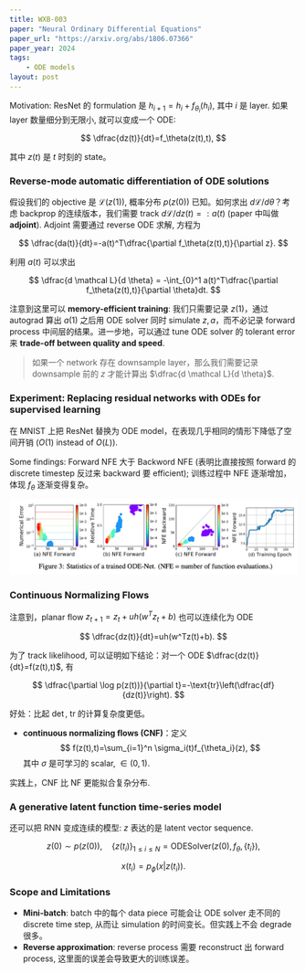 ```yaml
---
title: WXB-003
paper: "Neural Ordinary Differential Equations"
paper_url: "https://arxiv.org/abs/1806.07366" 
paper_year: 2024
tags: 
    - ODE models
layout: post
---
```


Motivation: ResNet 的 formulation 是 $h_{i+1}=h_i+f_{\theta_i}(h_i)$, 其中 $i$ 是 layer. 如果 layer 数量细分到无限小, 就可以变成一个 ODE:

$$
\dfrac{dz(t)}{dt}=f_\theta(z(t),t),
$$

其中 $z(t)$ 是 $t$ 时刻的 state。

### Reverse-mode automatic differentiation of ODE solutions

假设我们的 objective 是 $\mathcal L(z(1))$, 概率分布 $p(z(0))$ 已知。如何求出 $d\mathcal L/d\theta$？考虑 backprop 的连续版本，我们需要 track $d\mathcal L/dz(t)=:a(t)$ (paper 中叫做 **adjoint**). Adjoint 需要通过 reverse ODE 求解, 方程为

$$
\dfrac{da(t)}{dt}=-a(t)^T\dfrac{\partial f_\theta(z(t),t)}{\partial z}.
$$

利用 $a(t)$ 可以求出

$$
\dfrac{d \mathcal L}{d \theta} = -\int_{0}^1 a(t)^T\dfrac{\partial f_\theta(z(t),t)}{\partial \theta}dt.
$$

注意到这里可以 **memory-efficient training**: 我们只需要记录 $z(1)$，通过 autograd 算出 $a(1)$ 之后用 ODE solver 同时 simulate $z,a$，而不必记录 forward process 中间层的结果。进一步地，可以通过 tune ODE solver 的 tolerant error 来 **trade-off between quality and speed**.

> 如果一个 network 存在 downsample layer，那么我们需要记录 downsample 前的 $z$ 才能计算出 $\dfrac{d \mathcal L}{d \theta}$.

### Experiment: Replacing residual networks with ODEs for supervised learning

在 MNIST 上把 ResNet 替换为 ODE model，在表现几乎相同的情形下降低了空间开销 ($O(1)$ instead of $O(L)$).

Some findings: Forward NFE 大于 Backword NFE (表明比直接按照 forward 的 discrete timestep 反过来 backward 要 efficient); 训练过程中 NFE 逐渐增加，体现 $f_\theta$ 逐渐变得复杂。

![](papers/WXB-003/exp.png)

### Continuous Normalizing Flows

注意到，planar flow $z_{t+1}=z_t+uh(w^Tz_t+b)$ 也可以连续化为 ODE

$$
\dfrac{dz(t)}{dt}=uh(w^Tz(t)+b).
$$

为了 track likelihood, 可以证明如下结论：对一个 ODE $\dfrac{dz(t)}{dt}=f(z(t),t)$, 有

$$
\dfrac{\partial \log p(z(t))}{\partial t}=-\text{tr}\left(\dfrac{df}{dz(t)}\right).
$$

好处：比起 $\det$, $\text{tr}$ 的计算复杂度更低。

- **continuous normalizing flows (CNF)**：定义 
    $$
    f(z(t),t)=\sum_{i=1}^n \sigma_i(t)f_{\theta_i}(z),
    $$
    其中 $\sigma$ 是可学习的 scalar, $\in (0,1)$.

实践上，CNF 比 NF 更能拟合复杂分布.

### A generative latent function time-series model

还可以把 RNN 变成连续的模型: $z$ 表达的是 latent vector sequence.

$$
z(0)\sim p(z(0)),\quad \{z(t_i)\}_{1\le i\le N}=\text{ODESolver}(z(0),f_\theta,\{t_i\}),
$$

$$
x(t_i)=p_\phi(x|z(t_i)).
$$

### Scope and Limitations

- **Mini-batch**: batch 中的每个 data piece 可能会让 ODE solver 走不同的 discrete time step, 从而让 simulation 的时间变长。但实践上不会 degrade 很多。
- **Reverse approximation**: reverse process 需要 reconstruct 出 forward process, 这里面的误差会导致更大的训练误差。
